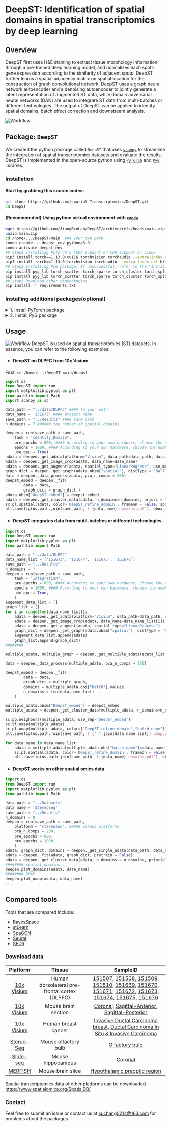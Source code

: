 # DeepST: Identification of spatial domains in spatial transcriptomics by deep learning

## Overview
DeepST first uses H&E staining to extract tissue morphology information through a pre-trained deep learning model, and normalizes each spot’s gene expression according to the similarity of adjacent spots. DeepST further learns a spatial adjacency matrix on spatial location for the construction of graph convolutional network. DeepST uses a graph neural network autoencoder and a denoising autoencoder to jointly generate a latent representation of augmented ST data, while domain adversarial neural networks (DAN) are used to integrate ST data from multi-batches or different technologies. The output of DeepST can be applied to identify spatial domains, batch effect correction and downstream analysis.

![Workflow](./Figure/Workflow.png)

## Package: `DeepST`

We created the python package called `DeepST` that uses [`scanpy`](https://scanpy.readthedocs.io/en/stable/) to streamline the integration of spatial transcriptomics datasets and
evaluate the results. DeepST is implemented in the open-source python using [`PyTorch`](https://pytorch.org/) and [`PyG`](https://github.com/pyg-team/pytorch_geometric) libraries.

### Installation
#### Start by grabbing this source codes:
```bash
git clone https://github.com/spatial-Transcriptomics/DeepST.git
cd DeepST
```

#### (Recommended) Using python virtual environment with [`conda`](https://anaconda.org/)

```bash
wget https://github.com/JiangBioLab/DeepST/archive/refs/heads/main.zip
unzip main.zip
cd /home/.../DeepST-main  ### your own path
conda create -n deepst_env python=3.9
conda activate deepst_env
## step1 Installing PyTorch’s CUDA support or CPU support on Linux
pip3 install torch==1.13.0+cu116 torchvision torchaudio --extra-index-url https://download.pytorch.org/whl/cu116  #### GPU
pip3 install torch==1.13.0 torchvision torchaudio --extra-index-url https://download.pytorch.org/whl/cpu  #### CPU
## step2 Installing PyG package. If unsuccessful, refer to the "Install PyG package".
pip install pyg_lib torch_scatter torch_sparse torch_cluster torch_spline_conv torch_geometric -f https://data.pyg.org/whl/torch-1.13.0+cu116.html #### GPU
pip install pyg_lib torch_scatter torch_sparse torch_cluster torch_spline_conv torch_geometric -f https://data.pyg.org/whl/torch-1.13.0+cpu.html  ### CPU
## step3 Download other dependencies
pip install -r requirements.txt
```
### Installing additional packages(optional)

<details>
  <summary> 1. Install PyTorch package </summary>
  
  + #### Installation via [Anaconda](https://anaconda.org/pyg/pyg).
```bash
conda install pytorch torchvision torchaudio cudatoolkit=10.2 -c pytorch
```
  + #### Installation via [Pip Wheels](https://pytorch-geometric.readthedocs.io/en/latest/notes/installation.html#installation-via-pip-wheels)
```bash
pip3 install torch torchvision torchaudio
```
</details>

<details>
  <summary> 2. Install PyG package </summary>
           
  + Installation via [Anaconda](https://anaconda.org/pyg/pyg).

You can now install PyG via Anaconda for all major OS/PyTorch/CUDA combinations 🤗 Given that you have [PyTorch >= 1.8.0](https://pytorch.org/get-started/locally/) installed, simply run:
```bash
conda install pyg -c pyg -c conda-forge
```
  + Installation via [Pip Wheels](https://pytorch-geometric.readthedocs.io/en/latest/notes/installation.html#installation-via-pip-wheels)

We have outsourced a lot of functionality of PyG to other packages, which needs to be installed in advance. These packages come with their own CPU and GPU kernel implementations based on the PyTorch C++/CUDA extension interface. We provide pip wheels for these packages for all major OS/PyTorch/CUDA combinations:
```bash
pip install pyg -c pyg -c conda-forge
```
1). Ensure that at least PyTorch 1.4.0 is installed:
```bash
python -c "import torch; print(torch.__version__)"
>>> 1.9.0
```
2). Find the CUDA version PyTorch was installed with:
```bash
python -c "import torch; print(torch.version.cuda)"
>>> 11.1
```
3). Install the relevant packages:
```bash
pip install torch-scatter -f https://data.pyg.org/whl/torch-${TORCH}+${CUDA}.html
pip install torch-sparse -f https://data.pyg.org/whl/torch-${TORCH}+${CUDA}.html
pip install torch-geometric

#### where ${CUDA} and ${TORCH} should be replaced by the specific CUDA version (cpu, cu92, cu101, cu102, cu110, cu111) and PyTorch version (1.4.0, 1.5.0, 1.6.0, 1.7.0, 1.7.1,  1.8.0, 1.8.1, 1.9.0, 1.9.1), respectively. For example, for PyTorch 1.9.0/1.9.1 and CUDA 11.1, type:
pip install torch-scatter -f https://data.pyg.org/whl/torch-1.9.0+cu111.html
pip install torch-sparse -f https://data.pyg.org/whl/torch-1.9.0+cu111.html
pip install torch-geometric

#### For PyTorch 1.8.0/1.8.1 and CUDA 10.2, type:
pip install torch-scatter -f https://data.pyg.org/whl/torch-1.8.0+cu102.html
pip install torch-sparse -f https://data.pyg.org/whl/torch-1.8.0+cu102.html
pip install torch-geometric
```
4). Install additional packages (optional):
To add additional functionality to PyG, such as k-NN and radius graph generation or SplineConv support, run
```bash
pip install torch-cluster -f https://data.pyg.org/whl/torch-${TORCH}+${CUDA}.html
pip install torch-spline-conv -f https://data.pyg.org/whl/torch-${TORCH}+${CUDA}.html
```
</details>

## Usage
![Workflow](./Figure/Update.png)
DeepST is used on spatial transcriptomics (ST) datasets. In essence, you can refer to the following examples:
+ #### DeepST on DLPFC from 10x Visium.
First, ``` cd /home/.../DeepST-main/deepst ```
```python
import os 
from DeepST import run
import matplotlib.pyplot as plt
from pathlib import Path
import scanpy as sc

data_path = "../data/DLPFC" #### to your path
data_name = '151673' #### project name
save_path = "../Results" #### save path
n_domains = 7 ###### the number of spatial domains.

deepen = run(save_path = save_path,
	task = "Identify_Domain",
	pre_epochs = 800, #### According to your own hardware, choose the number of training
	epochs = 1000, #### According to your own hardware, choose the number of training
	use_gpu = True)
adata = deepen._get_adata(platform="Visium", data_path=data_path, data_name=data_name)
adata = deepen._get_image_crop(adata, data_name=data_name)
adata = deepen._get_augment(adata, spatial_type="LinearRegress", use_morphological=True)
graph_dict = deepen._get_graph(adata.obsm["spatial"], distType = "BallTree")
data = deepen._data_process(adata, pca_n_comps = 200)
deepst_embed = deepen._fit(
		data = data,
		graph_dict = graph_dict,)
adata.obsm["DeepST_embed"] = deepst_embed
adata = deepen._get_cluster_data(adata, n_domains=n_domains, priori = True)
sc.pl.spatial(adata, color='DeepST_refine_domain', frameon = False, spot_size=150)
plt.savefig(os.path.join(save_path, f'{data_name}_domains.pdf'), bbox_inches='tight', dpi=300)
```
+ #### DeepST integrates data from mutil-batches or different technologies.
```python
import os 
from DeepST import run
import matplotlib.pyplot as plt
from pathlib import Path

data_path = "../data/DLPFC" 
data_name_list = ['151673', '151674', '151675', '151676']
save_path = "../Results" 
n_domains = 7 
deepen = run(save_path = save_path, 
	task = "Integration",
	pre_epochs = 800, #### According to your own hardware, choose the number of training
	epochs = 1000, #### According to your own hardware, choose the number of training
	use_gpu = True,
	)
augement_data_list = []
graph_list = []
for i in range(len(data_name_list)):
	adata = deepen._get_adata(platform="Visium", data_path=data_path, data_name=data_name_list[i])
	adata = deepen._get_image_crop(adata, data_name=data_name_list[i])
	adata = deepen._get_augment(adata, spatial_type="LinearRegress")
	graph_dict = deepen._get_graph(adata.obsm["spatial"], distType = "KDTree")
	augement_data_list.append(adata)
	graph_list.append(graph_dict)
########

multiple_adata, multiple_graph = deepen._get_multiple_adata(adata_list = augement_data_list, data_name_list = data_name_list, graph_list = graph_list)

data = deepen._data_process(multiple_adata, pca_n_comps = 200)

deepst_embed = deepen._fit(
		data = data,
		graph_dict = multiple_graph,
		domains = multiple_adata.obs["batch"].values,
		n_domains = len(data_name_list)
	)

multiple_adata.obsm["DeepST_embed"] = deepst_embed
multiple_adata = deepen._get_cluster_data(multiple_adata, n_domains=n_domains, priori = True)

sc.pp.neighbors(multiple_adata, use_rep='DeepST_embed')
sc.tl.umap(multiple_adata)
sc.pl.umap(multiple_adata, color=["DeepST_refine_domain","batch_name"])
plt.savefig(os.path.join(save_path, f'{"_".join(data_name_list)}_umap.pdf'), bbox_inches='tight', dpi=300)

for data_name in data_name_list:
	adata = multiple_adata[multiple_adata.obs["batch_name"]==data_name]
	sc.pl.spatial(adata, color='DeepST_refine_domain', frameon = False, spot_size=150)
	plt.savefig(os.path.join(save_path, f'{data_name}_domains.pdf'), bbox_inches='tight', dpi=300)
```
+ #### DeepST works on other spatial omics data.
```python
import os 
from DeepST import run
import matplotlib.pyplot as plt
from pathlib import Path

data_path = "../Datasets" 
data_name = 'Stereoseq' 
save_path = "../Results"
n_domains = 8 
deepen = run(save_path = save_path, 
	platform = "stereoseq", ##### varous platforms
	pca_n_comps = 200,
	pre_epochs = 800,
	pre_epochs = 1000,
	)
adata, graph_dict, domains = deepen._get_single_adata(data_path, data_name, weights="weights_matrix_nomd") #### Augmentation without using morphological information
adata = deepen._fit(adata, graph_dict, pretrain = False)
adata = deepen._get_cluster_data(adata, n_domains = n_domains, priori=True)
######## spatial domains
deepen.plot_domains(adata, data_name)
######## UMAP
deepen.plot_umap(adata, data_name)
...
```
## Compared tools
Tools that are compared include: 
* [BayesSpace](https://github.com/edward130603/BayesSpace)
* [stLearn](https://github.com/BiomedicalMachineLearning/stLearn)
* [SpaGCN](https://github.com/jianhuupenn/SpaGCN)
* [Seurat](https://satijalab.org/seurat/)
* [SEDR](https://github.com/JinmiaoChenLab/SEDR/)

### Download data
|      Platform      |       Tissue     |    SampleID   |
|:----------------:|:----------------:|:------------:|
| [10x Visium](https://support.10xgenomics.com) | Human dorsolateral pre-frontal cortex (DLPFC) | [151507,](https://spatial-dlpfc.s3.us-east-2.amazonaws.com/h5/151507_filtered_feature_bc_matrix.h5) [151508,](https://spatial-dlpfc.s3.us-east-2.amazonaws.com/h5/151508_filtered_feature_bc_matrix.h5) [151509,](https://spatial-dlpfc.s3.us-east-2.amazonaws.com/h5/151509_filtered_feature_bc_matrix.h5) [151510,](https://spatial-dlpfc.s3.us-east-2.amazonaws.com/h5/151510_filtered_feature_bc_matrix.h5) [151669,](https://spatial-dlpfc.s3.us-east-2.amazonaws.com/h5/151669_filtered_feature_bc_matrix.h5) [151670,](https://spatial-dlpfc.s3.us-east-2.amazonaws.com/h5/151570_filtered_feature_bc_matrix.h5) [151671,](https://spatial-dlpfc.s3.us-east-2.amazonaws.com/h5/151671_filtered_feature_bc_matrix.h5) [151672,](https://spatial-dlpfc.s3.us-east-2.amazonaws.com/h5/151672_filtered_feature_bc_matrix.h5) [151673,](https://spatial-dlpfc.s3.us-east-2.amazonaws.com/h5/151673_filtered_feature_bc_matrix.h5) [151674,](https://spatial-dlpfc.s3.us-east-2.amazonaws.com/h5/151674_filtered_feature_bc_matrix.h5) [151675,](https://spatial-dlpfc.s3.us-east-2.amazonaws.com/h5/151675_filtered_feature_bc_matrix.h5) [151676](https://spatial-dlpfc.s3.us-east-2.amazonaws.com/h5/151676_filtered_feature_bc_matrix.h5)
| [10x Visium](https://support.10xgenomics.com) | Mouse brain section| [Coronal,](https://www.10xgenomics.com/resources/datasets/mouse-kidney-section-coronal-1-standard-1-1-0) [Sagittal-Anterior,](https://www.10xgenomics.com/resources/datasets/mouse-brain-serial-section-1-sagittal-anterior-1-standard-1-1-0) [Sagittal-Posterior](https://www.10xgenomics.com/resources/datasets/mouse-brain-serial-section-1-sagittal-posterior-1-standard-1-1-0)
| [10x Visium](https://support.10xgenomics.com) | Human breast cancer| [Invasive Ductal Carcinoma breast,](https://www.10xgenomics.com/resources/datasets/human-breast-cancer-block-a-section-1-1-standard-1-1-0) [Ductal Carcinoma In Situ & Invasive Carcinoma](https://www.10xgenomics.com/resources/datasets/human-breast-cancer-ductal-carcinoma-in-situ-invasive-carcinoma-ffpe-1-standard-1-3-0) 
| [Stereo-Seq](https://www.biorxiv.org/content/10.1101/2021.01.17.427004v2) | Mouse olfactory bulb| [Olfactory bulb](https://github.com/BGIResearch/stereopy) 
| [Slide-seq](https://www.biorxiv.org/content/10.1101/2021.10.10.463829v1) |  Mouse hippocampus| [Coronal](https://www.spatialomics.org/SpatialDB/download/slideseq_30923225.tar.gz) 
| [MERFISH](https://www.pnas.org/content/116/39/19490) |  Mouse brain slice| [Hypothalamic preoptic region](https://www.spatialomics.org/SpatialDB/download/merfish_30385464.tar.gz) |

Spatial transcriptomics data of other platforms can be downloaded https://www.spatialomics.org/SpatialDB/

### Contact
Feel free to submit an issue or contact us at xuchang0214@163.com for problems about the packages.

